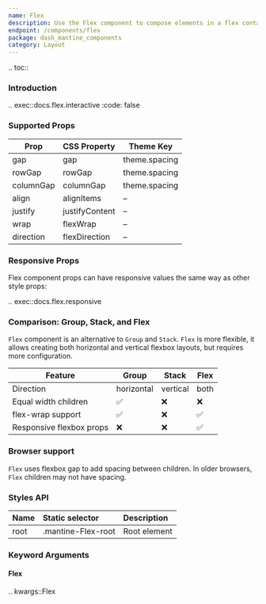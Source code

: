 ```yaml
---
name: Flex
description: Use the Flex component to compose elements in a flex container.
endpoint: /components/flex
package: dash_mantine_components
category: Layout
---
```


.. toc::

### Introduction

.. exec::docs.flex.interactive
   :code: false

### Supported Props

| Prop        | CSS Property     | Theme Key       |
|-------------|------------------|-----------------|
| gap         | gap              | theme.spacing   |
| rowGap      | rowGap           | theme.spacing   |
| columnGap   | columnGap        | theme.spacing   |
| align       | alignItems       | –               |
| justify     | justifyContent   | –               |
| wrap        | flexWrap         | –               |
| direction   | flexDirection    | –               |



### Responsive Props

Flex component props can have responsive values the same way as other style props:

.. exec::docs.flex.responsive


### Comparison: Group, Stack, and Flex

`Flex` component is an alternative to `Group` and `Stack`. 
`Flex` is more flexible, it allows creating both horizontal and vertical flexbox layouts, but requires more configuration.

| Feature                    | Group | Stack | Flex |
|----------------------------|-------|-------|------|
| Direction                  | horizontal | vertical | both |
| Equal width children       | ✅     | ❌    | ❌   |
| flex-wrap support          | ✅     | ❌    | ✅   |
| Responsive flexbox props   | ❌     | ❌    | ✅   |




### Browser support
`Flex` uses flexbox gap to add spacing between children. In older browsers, `Flex` children may not have spacing.




### Styles API

| Name | Static selector    | Description  |
|:-----|:-------------------|:-------------|
| root | .mantine-Flex-root | Root element |

### Keyword Arguments

#### Flex

.. kwargs::Flex
